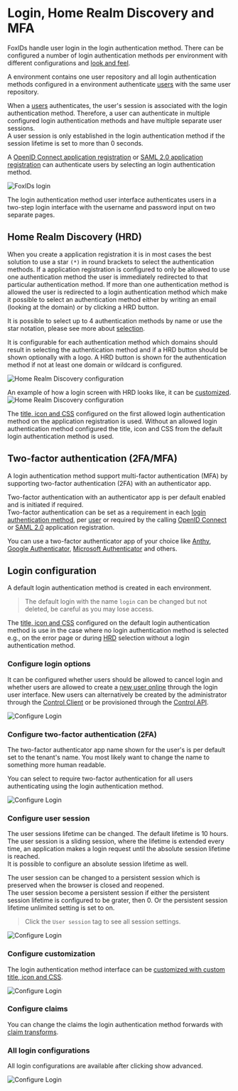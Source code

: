 # Login, Home Realm Discovery and MFA
FoxIDs handle user login in the login authentication method. There can be configured a number of login authentication methods per environment with different configurations and [look and feel](customization.md).

A environment contains one user repository and all login authentication methods configured in a environment authenticate [users](users.md#internal-users) with the same user repository.

When a [users](users.md#internal-users) authenticates, the user's session is associated with the login authentication method. Therefore, a user can authenticate in multiple configured login authentication methods and have multiple separate user sessions.  
A user session is only established in the login authentication method if the session lifetime is set to more than 0 seconds.

A [OpenID Connect application registration](app-reg-oidc.md) or [SAML 2.0 application registration](app-reg-saml-2.0.md) can authenticate users by selecting an login authentication method.

![FoxIDs login](images/connections-login.svg)

The login authentication method user interface authenticates users in a two-step login interface with the username and password input on two separate pages.

## Home Realm Discovery (HRD)
When you create a application registration it is in most cases the best solution to use a star `(*)` in round brackets to select the authentication methods. 
If a application registration is configured to only be allowed to use one authentication method the user is immediately redirected to that particular authentication method. 
If more than one authentication method is allowed the user is redirected to a login authentication method which make it possible to select an authentication method either by writing an email (looking at the domain) or by clicking a HRD button.

It is possible to select up to 4 authentication methods by name or use the star notation, please see more about [selection](index.md#selection-by-url).

It is configurable for each authentication method which domains should result in selecting the authentication method and if a HRD button should be shown optionally with a logo. 
A HRD button is shown for the authentication method if not at least one domain or wildcard is configured. 

![Home Realm Discovery configuration](images/configure-login-hrd.png)

An example of how a login screen with HRD looks like, it can be [customized](title-icon-css.md).
![Home Realm Discovery configuration](images/configure-login-hrd-example.png)

The [title, icon and CSS](title-icon-css.md) configured on the first allowed login authentication method on the application registration is used. Without an allowed login authentication method configured the title, icon and CSS from the default login authentication method is used.

## Two-factor authentication (2FA/MFA)
A login authentication method support multi-factor authentication (MFA) by supporting two-factor authentication (2FA) with an authenticator app.

Two-factor authentication with an authenticator app is per default enabled and is initiated if required.  
Two-factor authentication can be set as a requirement in each [login authentication method](login.md#configure-two-factor-authentication-2fa), per [user](users.md#multi-factor-authentication-mfa) or required by the calling [OpenID Connect](app-reg-oidc.md#require-multi-factor-authentication-mfa) or [SAML 2.0](app-reg-saml-2.0.md#require-multi-factor-authentication-mfa) application registration.  

You can use a two-factor authenticator app of your choice like [Anthy](https://authy.com/), [Google Authenticator](https://support.google.com/accounts/answer/1066447), [Microsoft Authenticator](https://www.microsoft.com/en-us/security/mobile-authenticator-app) and others.

## Login configuration
A default login authentication method is created in each environment. 

> The default login with the name `login` can be changed but not deleted, be careful as you may lose access.

The [title, icon and CSS](title-icon-css.md) configured on the default login authentication method is use in the case where no login authentication method is selected e.g., on the error page or during [HRD](#home-realm-discovery-hrd) selection without a login authentication method.

### Configure login options
It can be configured whether users should be allowed to cancel login and whether users are allowed to create a [new user online](users.md#internal-users) through the login user interface. New users can alternatively be created by the administrator through the [Control Client](control.md#foxids-control-client) or be provisioned through the [Control API](control.md#foxids-control-api).

![Configure Login](images/configure-login.png)

### Configure two-factor authentication (2FA)
The two-factor authenticator app name shown for the user's is per default set to the tenant's name. You most likely want to change the name to something more human readable.

You can select to require two-factor authentication for all users authenticating using the login authentication method. 

![Configure Login](images/configure-login-2fa.png)

### Configure user session
The user sessions lifetime can be changed. The default lifetime is 10 hours. 
The user session is a sliding session, where the lifetime is extended every time, an application makes a login request until the absolute session lifetime is reached.  
It is possible to configure an absolute session lifetime as well.

The user session can be changed to a persistent session which is preserved when the browser is closed and reopened.  
The user session become a persistent session if either the persistent session lifetime is configured to be grater, then 0. Or the persistent session lifetime unlimited setting is set to on.

> Click the `User session` tag to see all session settings.

![Configure Login](images/configure-login-session.png)


### Configure customization
The login authentication method interface can be [customized with custom title, icon and CSS](title-icon-css).

![Configure Login](images/configure-login-customization.png)

### Configure claims
You can change the claims the login authentication method forwards with [claim transforms](claim-transform.md).

### All login configurations
All login configurations are available after clicking show advanced.

![Configure Login](images/configure-login-advanced.png)
